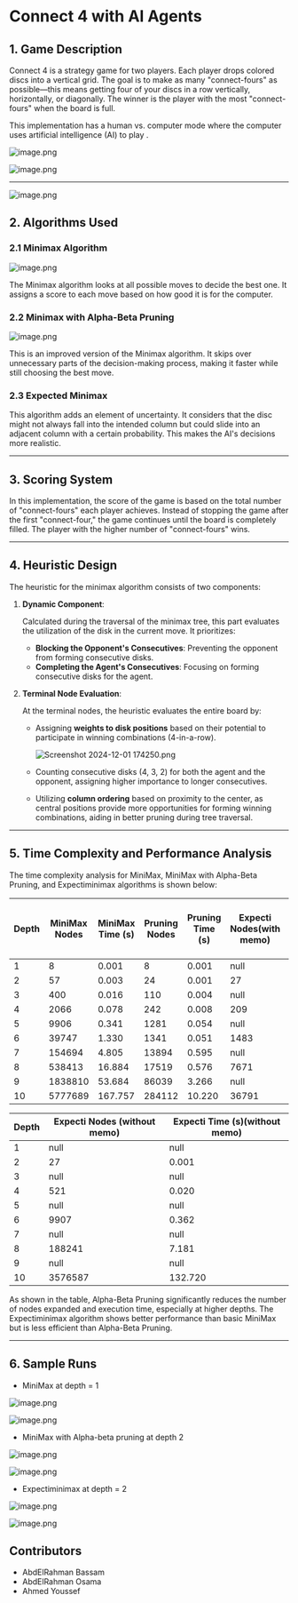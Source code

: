 # **Connect 4 with AI Agents**

## **1. Game Description**

Connect 4 is a strategy game for two players. Each player drops colored discs into a vertical grid. The goal is to make as many "connect-fours" as possible—this means getting four of your discs in a row vertically, horizontally, or diagonally. The winner is the player with the most "connect-fours" when the board is full.

This implementation has a human vs. computer mode where the computer uses artificial intelligence (AI) to play .

![image.png](./assets/image.png)

![image.png](./assets/image%201.png)

---

![image.png](./assets/image%202.png)

## **2. Algorithms Used**

### **2.1 Minimax Algorithm**

![image.png](./assets/image%203.png)

The Minimax algorithm looks at all possible moves to decide the best one. It assigns a score to each move based on how good it is for the computer.

### **2.2 Minimax with Alpha-Beta Pruning**

![image.png](./assets/image%204.png)

This is an improved version of the Minimax algorithm. It skips over unnecessary parts of the decision-making process, making it faster while still choosing the best move.

### **2.3 Expected Minimax**

This algorithm adds an element of uncertainty. It considers that the disc might not always fall into the intended column but could slide into an adjacent column with a certain probability. This makes the AI's decisions more realistic.

---

## **3. Scoring System**

In this implementation, the score of the game is based on the total number of "connect-fours" each player achieves. Instead of stopping the game after the first "connect-four," the game continues until the board is completely filled. The player with the higher number of "connect-fours" wins.

---

## **4. Heuristic Design**

The heuristic for the minimax algorithm consists of two components:

1. **Dynamic Component**:
    
    Calculated during the traversal of the minimax tree, this part evaluates the utilization of the disk in the current move. It prioritizes:
    
    - **Blocking the Opponent's Consecutives**: Preventing the opponent from forming consecutive disks.
    - **Completing the Agent's Consecutives**: Focusing on forming consecutive disks for the agent.
2. **Terminal Node Evaluation**:
    
    At the terminal nodes, the heuristic evaluates the entire board by:
    
    - Assigning **weights to disk positions** based on their potential to participate in winning combinations (4-in-a-row).
        
        ![Screenshot 2024-12-01 174250.png](./assets/Screenshot_2024-12-01_174250.png)
        
    - Counting consecutive disks (4, 3, 2) for both the agent and the opponent, assigning higher importance to longer consecutives.
    - Utilizing **column ordering** based on proximity to the center, as central positions provide more opportunities for forming winning combinations, aiding in better pruning during tree traversal.

---

## **5. Time Complexity and Performance Analysis**

The time complexity analysis for MiniMax, MiniMax with Alpha-Beta Pruning, and Expectiminimax algorithms is shown below:

| Depth | MiniMax Nodes | MiniMax Time (s) | Pruning Nodes | Pruning Time (s) | Expecti Nodes(with memo) | Expecti Time (s)(with memo) |
| --- | --- | --- | --- | --- | --- | --- |
| 1 | 8 | 0.001 | 8 | 0.001 | null | null |
| 2 | 57 | 0.003 | 24 | 0.001 | 27 | 0.000 |
| 3 | 400 | 0.016 | 110 | 0.004 | null | null |
| 4 | 2066 | 0.078 | 242 | 0.008 | 209 | 0.004 |
| 5 | 9906 | 0.341 | 1281 | 0.054 | null | null |
| 6 | 39747 | 1.330 | 1341 | 0.051 | 1483 | 0.023 |
| 7 | 154694 | 4.805 | 13894 | 0.595 | null | null |
| 8 | 538413 | 16.884 | 17519 | 0.576 | 7671 | 0.125 |
| 9 | 1838810 | 53.684 | 86039 | 3.266 | null | null |
| 10 | 5777689 | 167.757 | 284112 | 10.220 | 36791 | 0.550 |

| Depth | Expecti Nodes (without memo) | Expecti Time (s)(without memo) |
| --- | --- | --- |
| 1 | null | null |
| 2 | 27 | 0.001 |
| 3 | null | null |
| 4 | 521 | 0.020 |
| 5 | null | null |
| 6 | 9907 | 0.362 |
| 7 | null | null |
| 8 | 188241 | 7.181 |
| 9 | null | null |
| 10 | 3576587 | 132.720 |

As shown in the table, Alpha-Beta Pruning significantly reduces the number of nodes expanded and execution time, especially at higher depths. The Expectiminimax algorithm shows better performance than basic MiniMax but is less efficient than Alpha-Beta Pruning.

---

## **6. Sample Runs**

- MiniMax at depth = 1

![image.png](./assets/image%205.png)

![image.png](./assets/image%206.png)

- MiniMax with Alpha-beta pruning at depth 2

![image.png](./assets/image%207.png)

![image.png](./assets/image%208.png)

- Expectiminimax at depth = 2

![image.png](./assets/image%209.png)

![image.png](./assets/image%2010.png)

## Contributors

- AbdElRahman Bassam
- AbdElRahman Osama
- Ahmed Youssef
